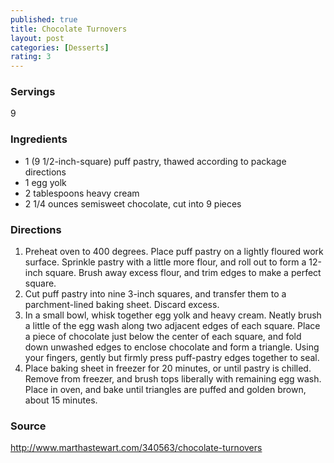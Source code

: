 ```yaml
---
published: true
title: Chocolate Turnovers
layout: post
categories: [Desserts]
rating: 3
---
```

### Servings
9

### Ingredients
- 1 (9 1/2-inch-square) puff pastry, thawed according to package directions
- 1 egg yolk
- 2 tablespoons heavy cream
- 2 1/4 ounces semisweet chocolate, cut into 9 pieces

### Directions
1. Preheat oven to 400 degrees. Place puff pastry on a lightly floured work surface. Sprinkle pastry with a little more flour, and roll out to form a 12-inch square. Brush away excess flour, and trim edges to make a perfect square.
2. Cut puff pastry into nine 3-inch squares, and transfer them to a parchment-lined baking sheet. Discard excess.
3. In a small bowl, whisk together egg yolk and heavy cream. Neatly brush a little of the egg wash along two adjacent edges of each square. Place a piece of chocolate just below the center of each square, and fold down unwashed edges to enclose chocolate and form a triangle. Using your fingers, gently but firmly press puff-pastry edges together to seal.
4. Place baking sheet in freezer for 20 minutes, or until pastry is chilled. Remove from freezer, and brush tops liberally with remaining egg wash. Place in oven, and bake until triangles are puffed and golden brown, about 15 minutes.

### Source
<a href="http://www.marthastewart.com/340563/chocolate-turnovers" target="new">http://www.marthastewart.com/340563/chocolate-turnovers</a>

